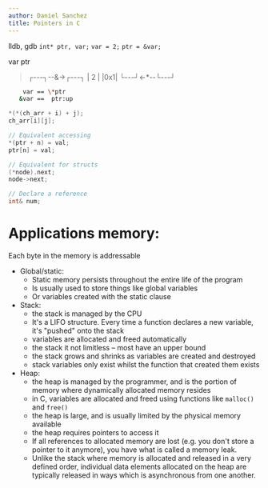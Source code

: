 ```yaml
---
author: Daniel Sanchez
title: Pointers in C
---
```


lldb, gdb
`int* ptr, var;`
`var = 2;`
`ptr = &var;`

  var       ptr

> ┌---┐--&->┌---┐
> | 2 |     |0x1|
> └---┘<-*--└---┘

```sh
    var == \*ptr
   &var ==  ptr:up
```

```c
*(*(ch_arr + i) + j);
ch_arr[i][j];
```

```cpp
// Equivalent accessing
*(ptr + n) = val;
ptr[n] = val;

// Equivalent for structs
(*node).next;
node->next;

// Declare a reference
int& num;
```

# Applications memory:

Each byte in the memory is addressable

- Global/static:
    - Static memory persists throughout the entire life of the program
    - Is usually used to store things like global variables
    - Or variables created with the static clause
- Stack:
    - the stack is managed by the CPU
    - It's a LIFO structure. Every time a function declares a new
        variable, it's "pushed" onto the stack
    - variables are allocated and freed automatically
    - the stack it not limitless – most have an upper bound
    - the stack grows and shrinks as variables are created and
        destroyed
    - stack variables only exist whilst the function that created
        them exists
- Heap:
    - the heap is managed by the programmer, and is the portion of 
        memory where dynamically allocated memory resides
    - in C, variables are allocated and freed using functions like
        `malloc()` and `free()`
    - the heap is large, and is usually limited by the physical memory
        available
    - the heap requires pointers to access it
    - If all references to allocated memory are lost (e.g. you don't
        store a pointer to it anymore), you have what is called a
        memory leak.
    - Unlike the stack where memory is allocated and released in a 
        very defined order, individual data elements allocated on the 
        heap are typically released in ways which is asynchronous
        from one another.
 
